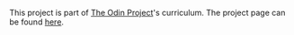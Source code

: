 This project is part of [The Odin Project](https://www.theodinproject.com)'s curriculum. The project page can be found [here](https://www.theodinproject.com/lessons/javascript-library).
